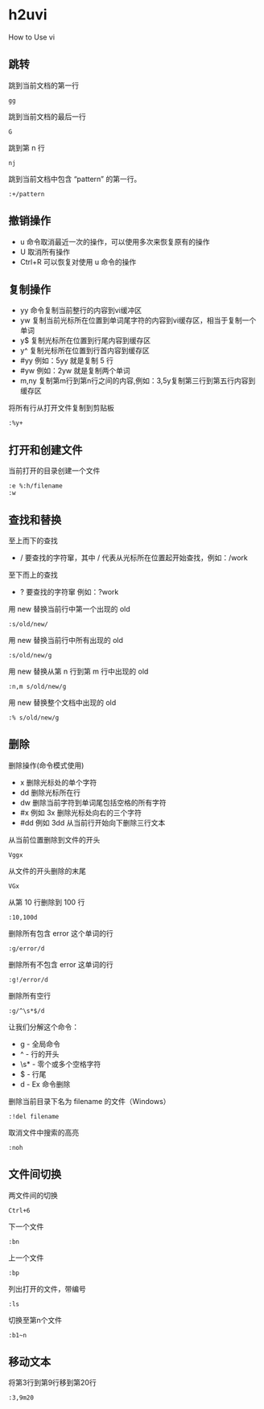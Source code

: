 # h2uvi
How to Use vi

## 跳转

跳到当前文档的第一行
```text
gg
```

跳到当前文档的最后一行
```text
G
```

跳到第 n 行
```
nj
```


跳到当前文档中包含 “pattern” 的第一行。

```text
:+/pattern
```

## 撤销操作

- u 命令取消最近一次的操作，可以使用多次来恢复原有的操作
- U 取消所有操作
- Ctrl+R 可以恢复对使用 u 命令的操作

## 复制操作

- yy 命令复制当前整行的内容到vi缓冲区
- yw 复制当前光标所在位置到单词尾字符的内容到vi缓存区，相当于复制一个单词
- y$ 复制光标所在位置到行尾内容到缓存区
- y^ 复制光标所在位置到行首内容到缓存区
- #yy 例如：5yy 就是复制 5 行
- #yw 例如：2yw 就是复制两个单词
- m,ny 复制第m行到第n行之间的内容,例如：3,5y复制第三行到第五行内容到缓存区

将所有行从打开文件复制到剪贴板

```text
:%y+
```
## 打开和创建文件

当前打开的目录创建一个文件

```text
:e %:h/filename
:w
```

## 查找和替换

至上而下的查找

- / 要查找的字符窜，其中 / 代表从光标所在位置起开始查找，例如：/work

至下而上的查找

- ? 要查找的字符窜 例如：?work

用 new 替换当前行中第一个出现的 old
```text
:s/old/new/
```

用 new 替换当前行中所有出现的 old
```text
:s/old/new/g
```

用 new 替换从第 n 行到第 m 行中出现的 old
```text
:n,m s/old/new/g
```

用 new 替换整个文档中出现的 old
```text
:% s/old/new/g
```
## 删除

删除操作(命令模式使用)

- x 删除光标处的单个字符
- dd 删除光标所在行
- dw 删除当前字符到单词尾包括空格的所有字符
- #x 例如 3x 删除光标处向右的三个字符
- #dd 例如 3dd 从当前行开始向下删除三行文本

从当前位置删除到文件的开头

```text
Vggx
```

从文件的开头删除的末尾

```text
VGx
```

从第 10 行删除到 100 行

```text
:10,100d
```

删除所有包含 error 这个单词的行

```text
:g/error/d
```
删除所有不包含 error 这单词的行

```text
:g!/error/d
```

删除所有空行

```text
:g/^\s*$/d
```
让我们分解这个命令：

- g - 全局命令
- ^ - 行的开头
- \s* - 零个或多个空格字符
- $ - 行尾
- d - Ex 命令删除

删除当前目录下名为 filename 的文件（Windows）

```text
:!del filename
```

取消文件中搜索的高亮

```text
:noh
```

## 文件间切换

两文件间的切换
```text
Ctrl+6
```

下一个文件
```text
:bn      
```

上一个文件
```text
:bp      
```

列出打开的文件，带编号
```text
:ls       
```

切换至第n个文件
```text
:b1~n  
```

## 移动文本

将第3行到第9行移到第20行
```text
:3,9m20
```
